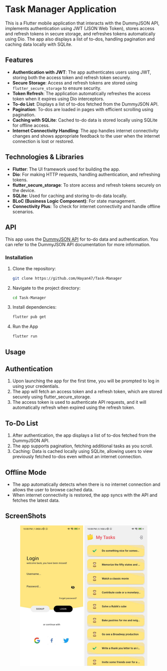 # Task Manager Application

This is a Flutter mobile application that interacts with the DummyJSON API, implements authentication using JWT (JSON Web Token), stores access and refresh tokens in secure storage, and refreshes tokens automatically using Dio. The app also displays a list of to-dos, handling pagination and caching data locally with SQLite.

## Features

- **Authentication with JWT**: The app authenticates users using JWT, storing both the access token and refresh token securely.
- **Secure Storage**: Access and refresh tokens are stored using `flutter_secure_storage` to ensure security.
- **Token Refresh**: The application automatically refreshes the access token when it expires using Dio interceptors.
- **To-do List**: Displays a list of to-dos fetched from the DummyJSON API.
- **Pagination**: To-dos are loaded in pages with efficient scrolling using pagination.
- **Caching with SQLite**: Cached to-do data is stored locally using SQLite for offline access.
- **Internet Connectivity Handling**: The app handles internet connectivity changes and shows appropriate feedback to the user when the internet connection is lost or restored.

## Technologies & Libraries

- **Flutter**: The UI framework used for building the app.
- **Dio**: For making HTTP requests, handling authentication, and refreshing tokens.
- **flutter_secure_storage**: To store access and refresh tokens securely on the device.
- **SQLite**: Used for caching and storing to-do data locally.
- **BLoC (Business Logic Component)**: For state management.
- **Connectivity Plus**: To check for internet connectivity and handle offline scenarios.

## API

This app uses the [DummyJSON API](https://dummyjson.com/) for to-do data and authentication. You can refer to the DummyJSON API documentation for more information.

### Installation

1. Clone the repository:

   ```bash
   git clone https://github.com/Hayan47/Task-Manager
   ```

2. Navigate to the project directory:

   ```bash
   cd Task-Manager
   ```

3. Install dependencies:

   ```bash
   flutter pub get
   ```

4. Run the App
   
   ```bash
   flutter run
   ```

## Usage

## Authentication
1. Upon launching the app for the first time, you will be prompted to log in using your credentials.
2. The app will fetch an access token and a refresh token, which are stored securely using flutter_secure_storage.
3. The access token is used to authenticate API requests, and it will automatically refresh when expired using the refresh token.

## To-Do List
1. After authentication, the app displays a list of to-dos fetched from the DummyJSON API.
2. The app supports pagination, fetching additional tasks as you scroll.
3. Caching: Data is cached locally using SQLite, allowing users to view previously fetched to-dos even without an internet connection.

## Offline Mode
- The app automatically detects when there is no internet connection and allows the user to browse cached data.
- When internet connectivity is restored, the app syncs with the API and fetches the latest data.

## ScreenShots
<p align="center">
  <img src="https://github.com/Hayan47/Hayan47/blob/main/photo_2024-09-27_22-28-31.jpg" width="40%" />
  <img src="https://github.com/Hayan47/Hayan47/blob/main/photo_2024-09-27_22-28-31%20(2).jpg" width="40%" />
</p>
